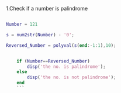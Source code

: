 1.Check if a number is palindrome

```matlab

Number = 121

s = num2str(Number) - '0';

Reversed_Number = polyval(s(end:-1:1),10);


    if (Number==Reversed_Number)
        disp('the no. is palindrome');
    else
        disp('the no. is not palindrome');
    end
    ```
